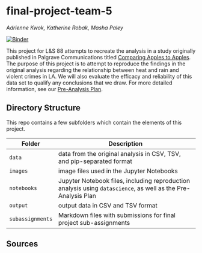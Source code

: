 # final-project-team-5
_Adrienne Kwok, Katherine Robak, Masha Paley_

[![Binder](https://mybinder.org/badge_logo.svg)](https://mybinder.org/v2/gh/ls88-openscienceconnector/final-project-team-5/master)

This project for L&S 88 attempts to recreate the analysis in a study originally published in Palgrave Communications titled [Comparing Apples to Apples](https://www.nature.com/articles/s41599-018-0188-3#Tab1). The purpose of this project is to attempt to reproduce the findings in the original analysis regarding the relationship between heat and rain and violent crimes in LA. We will also evaluate the efficacy and reliability of this data set to qualify any conclusions that we draw. For more detailed information, see our [Pre-Analysis Plan](notebooks/pre-analysis-plan.ipynb).

## Directory Structure

This repo contains a few subfolders which contain the elements of this project.

| Folder | Description |
|-----|-----|
| `data`  | data from the original analysis in CSV, TSV, and pip-separated format  |
| `images`  | image files used in the Jupyter Notebooks  |
| `notebooks`  | Jupyter Notebook files, including reproduction analysis using `datascience`, as well as the Pre-Analysis Plan  |
| `output`  | output data in CSV and TSV format  |
| `subassignments`  | Markdown files with submissions for final project sub-assignments  |


## Sources
